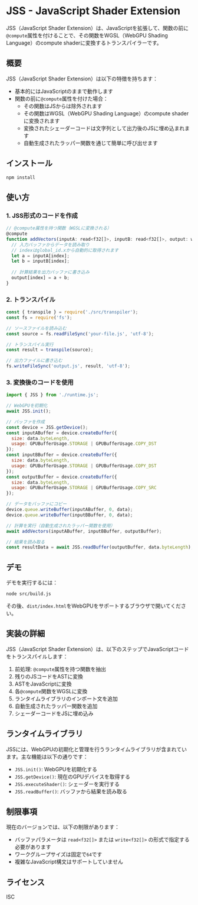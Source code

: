# JSS - JavaScript Shader Extension

JSS（JavaScript Shader Extension）は、JavaScriptを拡張して、関数の前に`@compute`属性を付けることで、その関数をWGSL（WebGPU Shading Language）のcompute shaderに変換するトランスパイラーです。

## 概要

JSS（JavaScript Shader Extension）は以下の特徴を持ちます：

- 基本的にはJavaScriptのままで動作します
- 関数の前に`@compute`属性を付けた場合：
  - その関数はJSからは除外されます
  - その関数はWGSL（WebGPU Shading Language）のcompute shaderに変換されます
  - 変換されたシェーダーコードは文字列として出力後のJSに埋め込まれます
  - 自動生成されたラッパー関数を通じて簡単に呼び出せます

## インストール

```bash
npm install
```

## 使い方

### 1. JSS形式のコードを作成

```javascript
// @compute属性を持つ関数（WGSLに変換される）
@compute
function addVectors(inputA: read<f32[]>, inputB: read<f32[]>, output: write<f32[]>) {
  // 入力バッファからデータを読み取り
  // indexはglobal_id.xから自動的に取得されます
  let a = inputA[index];
  let b = inputB[index];
  
  // 計算結果を出力バッファに書き込み
  output[index] = a + b;
}
```

### 2. トランスパイル

```javascript
const { transpile } = require('./src/transpiler');
const fs = require('fs');

// ソースファイルを読み込む
const source = fs.readFileSync('your-file.js', 'utf-8');

// トランスパイル実行
const result = transpile(source);

// 出力ファイルに書き込む
fs.writeFileSync('output.js', result, 'utf-8');
```

### 3. 変換後のコードを使用

```javascript
import { JSS } from './runtime.js';

// WebGPUを初期化
await JSS.init();

// バッファを作成
const device = JSS.getDevice();
const inputABuffer = device.createBuffer({
  size: data.byteLength,
  usage: GPUBufferUsage.STORAGE | GPUBufferUsage.COPY_DST
});
const inputBBuffer = device.createBuffer({
  size: data.byteLength,
  usage: GPUBufferUsage.STORAGE | GPUBufferUsage.COPY_DST
});
const outputBuffer = device.createBuffer({
  size: data.byteLength,
  usage: GPUBufferUsage.STORAGE | GPUBufferUsage.COPY_SRC
});

// データをバッファにコピー
device.queue.writeBuffer(inputABuffer, 0, data);
device.queue.writeBuffer(inputBBuffer, 0, data);

// 計算を実行（自動生成されたラッパー関数を使用）
await addVectors(inputABuffer, inputBBuffer, outputBuffer);

// 結果を読み取る
const resultData = await JSS.readBuffer(outputBuffer, data.byteLength);
```

## デモ

デモを実行するには：

```bash
node src/build.js
```

その後、`dist/index.html`をWebGPUをサポートするブラウザで開いてください。

## 実装の詳細

JSS（JavaScript Shader Extension）は、以下のステップでJavaScriptコードをトランスパイルします：

1. 前処理: `@compute`属性を持つ関数を抽出
2. 残りのJSコードをASTに変換
3. ASTをJavaScriptに変換
4. 各`@compute`関数をWGSLに変換
5. ランタイムライブラリのインポート文を追加
6. 自動生成されたラッパー関数を追加
7. シェーダーコードをJSに埋め込み

## ランタイムライブラリ

JSSには、WebGPUの初期化と管理を行うランタイムライブラリが含まれています。主な機能は以下の通りです：

- `JSS.init()`: WebGPUを初期化する
- `JSS.getDevice()`: 現在のGPUデバイスを取得する
- `JSS.executeShader()`: シェーダーを実行する
- `JSS.readBuffer()`: バッファから結果を読み取る

## 制限事項

現在のバージョンでは、以下の制限があります：

- バッファパラメータは `read<f32[]>` または `write<f32[]>` の形式で指定する必要があります
- ワークグループサイズは固定で`64`です
- 複雑なJavaScript構文はサポートしていません

## ライセンス

ISC

